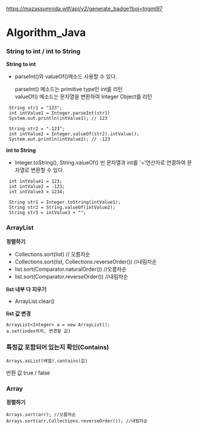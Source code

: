 https://mazassumnida.wtf/api/v2/generate_badge?boj=tngml97

# Algorithm_Java

### String to int / int to String
 **String to int**
- parseInt()와 valueOf()메소드 사용할 수 있다.

   parseInt() 메소드는 primitive type인 int를 리턴\
   valueOf() 메소드는 문자열을 변환하여 Integer Object를 리턴

``` 
 String str1 = "123";        
 int intValue1 = Integer.parseInt(str1)
 System.out.println(intValue1); // 123
 
 String str2 = "-123";         
 int intValue2 = Integer.valueOf(str2).intValue();         
 System.out.println(intValue2); // -123
```

 **int to String**
- Integer.toString(), String.valueOf() 빈 문자열과 int를 '+'연산자로 연결하여 문자열로 변환할 수 있다.

```
 int intValue1 = 123;        
 int intValue2 = -123;   
 int intValue3 = 1234; 
       
 String str1 = Integer.toString(intValue1);        
 String str2 = String.valueOf(intValue2);
 String str3 = intValue3 + "";

```

### ArrayList

**정렬하기**
- Collections.sort(list) // 오름차순
- Collections.sort(list, Collections.reverseOrder()) //내림차순
- list.sort(Comparator.naturalOrder()) //오름차순
- list.sort(Comparator.reverseOrder()) //내림차순

**list 내부 다 지우기**
- ArrayList.clear()

**list 값 변경**

```
ArrayList<Integer> a = new ArrayList();
a.set(index위치, 변경할 값)

```



### 특정값 포함되어 있는지 확인(Contains)
```
Arrays.asList(배열).contains(값)
```
반환 값 true / false

### Array

**정렬하기**

```
Arrays.sort(arr); //오름차순
Arrays.sort(arr,Collections.reverseOrder()); //내림차순
```

